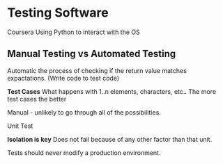 # Testing Software

Coursera Using Python to interact with the OS

## Manual Testing vs Automated Testing

Automatic the process of checking if the return value matches expactations.
(Write code to test code)

**Test Cases** 
What happens with 1..n elements, characters, etc..
The more test cases the better

Manual - unlikely to go through all of the possibilities.

Unit Test

**Isolation is key** 
Does not fail because of any other factor than that unit.

Tests should never modify a production environment.


